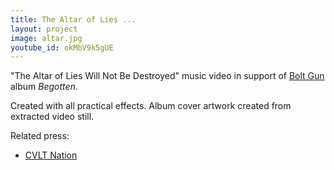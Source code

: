 ```yaml
---
title: The Altar of Lies ...
layout: project
image: altar.jpg
youtube_id: okMbV9k5gUE
---
```


"The Altar of Lies Will Not Be Destroyed" music video in support of
[Bolt Gun][] album _Begotten_.

Created with all practical effects. Album cover artwork created from
extracted video still.

Related press:

- [CVLT Nation](https://cvltnation.com/witness-the-razor-sharp-riffs-of-bolt-gun/)

[bolt gun]: https://boltgun.bandcamp.com
